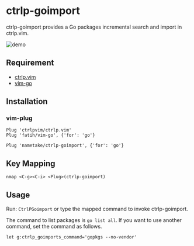ctrlp-goimport
==============

ctrlp-goimport provides a Go packages incremental search and import in ctrlp.vim.

![demo](https://raw.github.com/wiki/nametake/ctrlp-goimport/img/demo.gif)

Requirement
-----------

-	[ctrlp.vim](https://github.com/ctrlpvim/ctrlp.vim)
-	[vim-go](https://github.com/fatih/vim-go)

Installation
------------

### vim-plug

```vim
Plug 'ctrlpvim/ctrlp.vim'
Plug 'fatih/vim-go', {'for': 'go'}

Plug 'nametake/ctrlp-goimport', {'for': 'go'}
```

Key Mapping
-----------

```vim
nmap <C-g><C-i> <Plug>(ctrlp-goimport)
```

Usage
-----

Run: `CtrlPGoimport` or type the mapped command to invoke ctrlp-goimport.

The command to list packages is `go list all`. If you want to use another command, set the command as follows.

```
let g:ctrlp_goimports_command='gopkgs --no-vendor'
```
